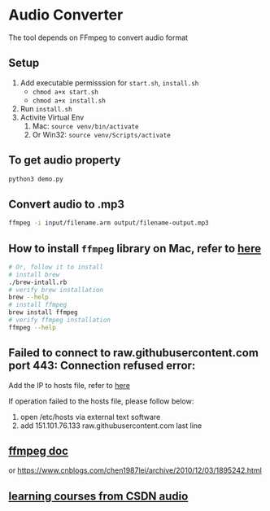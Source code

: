 # Audio Converter

The tool depends on FFmpeg to convert audio format

## Setup

1. Add executable permisssion for `start.sh`, `install.sh`
   - `chmod a+x start.sh`
   - `chmod a+x install.sh`
1. Run `install.sh`
1. Activite Virtual Env
   1. Mac: `source venv/bin/activate`
   1. Or Win32: `source venv/Scripts/activate`

## To get audio property

```bash
python3 demo.py
```

## Convert audio to .mp3

```bash
ffmpeg -i input/filename.arm output/filename-output.mp3
```

## How to install `ffmpeg` library on Mac, refer to [here](https://www.jianshu.com/p/73441acf7815)

```bash
# Or, follow it to install
# install brew
./brew-intall.rb
# verify brew installation
brew --help
# install ffmpeg
brew install ffmpeg
# verify ffmpeg installation
ffmpeg --help
```

## Failed to connect to raw.githubusercontent.com port 443: Connection refused error:

Add the IP to hosts file, refer to [here](https://blog.csdn.net/ccgshigao/article/details/108169891)

If operation failed to the hosts file, please follow below:

1. open /etc/hosts via external text software
1. add 151.101.76.133 raw.githubusercontent.com last line

## [ffmpeg doc](http://ffmpeg.org/ffmpeg.html)

or https://www.cnblogs.com/chen1987lei/archive/2010/12/03/1895242.html

## [learning courses from CSDN audio](https://edu.csdn.net/course/detail/2314)
